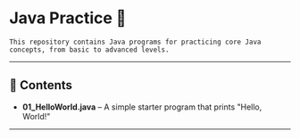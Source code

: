 # Java Practice 🚀
    This repository contains Java programs for practicing core Java concepts, from basic to advanced levels.

---

## 📌 Contents
- **01_HelloWorld.java** – A simple starter program that prints "Hello, World!" 

---

